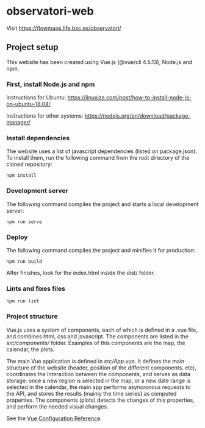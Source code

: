 # observatori-web

Visit https://flowmaps.life.bsc.es/observatori/


## Project setup

This website has been created using Vue.js (@vue/cli 4.5.13), Node.js and npm.


### First, install Node.js and npm

Instructions for Ubuntu: https://linuxize.com/post/how-to-install-node-js-on-ubuntu-18.04/

Instructions for other systems: https://nodejs.org/en/download/package-manager/


### Install dependencies

The website uses a list of javascript dependencies (listed on package.json). To install them, run the following command from the root directory of the cloned repository:  

```
npm install
```

### Development server

The following command compiles the project and starts a local development server:

```
npm run serve
```

### Deploy

The following command compiles the project and minifies it for production:


```
npm run build
```

After finishes, look for the index.html inside the dist/ folder. 


### Lints and fixes files

```
npm run lint
```

### Project structure

Vue.js uses a system of components, each of which is defined in a .vue file, and combines html, css and javascript. The components are listed in the *src/components/* folder. Examples of this components are the map, the calendar, the plots.

The main Vue application is defined in *src/App.vue*. It defines the main structure of the website (header, position of the different components, etc), coordinates the interaction between the components, and serves as data storage: once a new region is selected in the map, or a new date range is selected in the calendar, the main app performs asyncronous requests to the API, and stores the results (mainly the time series) as computed properties. The components (plots) detects the changes of this properties, and perform the needed visual changes.


See the [Vue Configuration Reference](https://cli.vuejs.org/config/).
